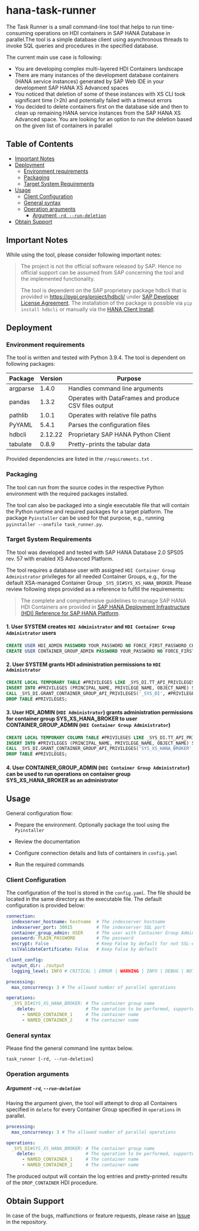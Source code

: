 # hana-task-runner
The Task Runner is a small command-line tool that helps to run time-consuming operations on HDI containers in SAP HANA Database in parallel.The tool is a simple database client using asynchronous threads to invoke SQL queries and procedures in the specified database.

The current main use case is following:

* You are developing complex multi-layered HDI Containers landscape
* There are many instances of the development database containers (HANA service instances) generated by SAP Web IDE in your development SAP HANA XS Advanced spaces
* You noticed that deletion of some of these instances with XS CLI took significant time (>2h) and potentially failed with a timeout errors
* You decided to delete containers first on the database side and then to clean up remaining HANA service instances from the SAP HANA XS Advanced space. You are looking for an option to run the deletion based on the given list of containers in parallel



## Table of Contents

- [Important Notes](#important-notes)
- [Deployment](#deployment)
  - [Environment requirements](#environment-requirements)
  - [Packaging](#packaging)
  - [Target System Requirements](#target-system-requirements)
- [Usage](#usage)
  - [Client Configuration](#client-configuration)
  - [General syntax](#general-syntax)
  - [Operation arguments](#operation-arguments)
      - [Argument  `-rd`, `--run-deletion`](#argument---rd---run-deletion)
- [Obtain Support](#obtain-support)



## Important Notes

While using the tool, please consider following important notes:

> The project is not the official software released by SAP. Hence no official support can be assumed from SAP concerning the tool and the implemented functionality.
>
> The tool is dependent on the SAP proprietary package hdbcli that is provided in https://pypi.org/project/hdbcli/ under [SAP Developer License Agreement](https://tools.hana.ondemand.com/developer-license-3_1.txt). The installation of the package is possible via `pip install hdbcli` or manually via the [HANA Client Install](https://help.sap.com/viewer/f1b440ded6144a54ada97ff95dac7adf/latest/en-US/39eca89d94ca464ca52385ad50fc7dea.html).



## Deployment

### Environment requirements

The tool is written and tested with Python 3.9.4. The tool is dependent on following packages:

| Package  | Version | Purpose                                               |
| -------- | ------- | ----------------------------------------------------- |
| argparse | 1.4.0   | Handles command line arguments                        |
| pandas   | 1.3.2   | Operates with DataFrames and produce CSV files output |
| pathlib  | 1.0.1   | Operates with relative file paths                     |
| PyYAML   | 5.4.1   | Parses the configuration files                        |
| hdbcli   | 2.12.22 | Proprietary SAP HANA Python Client                    |
| tabulate | 0.8.9   | Pretty-prints the tabular data                        |

Provided dependencies are listed in the `/requirements.txt` .



### Packaging

The tool can run from the source codes in the respective Python environment with the required packages installed. 

The tool can also be packaged into a single executable file that will contain the Python runtime and required packages for a target platform. The package  `Pyinstaller` can be used for that purpose, e.g.,  running `pyinstaller --onefile task_runner.py`.



### Target System Requirements

The tool was developed and tested with SAP HANA Database 2.0 SPS05 rev. 57 with enabled XS Advanced Platform.

The tool requires a database user with assigned `HDI Container Group Administrator` privileges for all needed Container Groups, e.g., for the default XSA-managed Container Group `_SYS_DI#SYS_XS_HANA_BROKER`.  Please review following steps provided as a reference to fulfill the requirements:

> The complete and comprehensive guidelines to manage SAP HANA HDI Containers are provided in [SAP HANA Deployment Infrastructure (HDI) Reference for SAP HANA Platform](https://help.sap.com/docs/SAP_HANA_PLATFORM/3823b0f33420468ba5f1cf7f59bd6bd9/4e9d59759b294124baa97c5b6d675072.html?version=2.0.05).

#### 1. User SYSTEM creates `HDI Administrator` and `HDI Container Group Administrator` users

```sql
CREATE USER HDI_ADMIN PASSWORD YOUR_PASSWORD NO FORCE_FIRST_PASSWORD_CHANGE;
CREATE USER CONTAINER_GROUP_ADMIN PASSWORD YOUR_PASSWORD NO FORCE_FIRST_PASSWORD_CHANGE;
```

#### 2. User SYSTEM grants HDI administration permissions to `HDI Administrator`

```sql
CREATE LOCAL TEMPORARY TABLE #PRIVILEGES LIKE _SYS_DI.TT_API_PRIVILEGES;
INSERT INTO #PRIVILEGES (PRINCIPAL_NAME, PRIVILEGE_NAME, OBJECT_NAME) SELECT 'HDI_ADMIN', PRIVILEGE_NAME, OBJECT_NAME FROM _SYS_DI.T_DEFAULT_DI_ADMIN_PRIVILEGES;
CALL _SYS_DI.GRANT_CONTAINER_GROUP_API_PRIVILEGES('_SYS_DI', #PRIVILEGES, _SYS_DI.T_NO_PARAMETERS, ?, ?, ?);
DROP TABLE #PRIVILEGES;
```

#### 3. User HDI_ADMIN (`HDI Administrator`) grants administration permissions for container group SYS_XS_HANA_BROKER to user CONTAINER_GROUP_ADMIN (`HDI Container Group Administrator`) 

```sql
CREATE LOCAL TEMPORARY COLUMN TABLE #PRIVILEGES LIKE _SYS_DI.TT_API_PRIVILEGES;
INSERT INTO #PRIVILEGES (PRINCIPAL_NAME, PRIVILEGE_NAME, OBJECT_NAME) SELECT 'CONTAINER_GROUP_ADMIN', PRIVILEGE_NAME, OBJECT_NAME FROM _SYS_DI.T_DEFAULT_CONTAINER_GROUP_ADMIN_PRIVILEGES;
CALL _SYS_DI.GRANT_CONTAINER_GROUP_API_PRIVILEGES('SYS_XS_HANA_BROKER', #PRIVILEGES, _SYS_DI.T_NO_PARAMETERS, ?, ?, ?);
DROP TABLE #PRIVILEGES;
```

#### 4. User CONTAINER_GROUP_ADMIN (`HDI Container Group Administrator`)  can be used to run operations on container group SYS_XS_HANA_BROKER as an administrator



## Usage

General configuration flow:

* Prepare the environment. Optionally package the tool using the `Pyinstaller`

* Review the documentation
* Configure connection details and lists of containers in `config.yaml`
* Run the required commands



### Client Configuration

The configuration of the tool is stored in the `config.yaml`. The file should be located in the same directory as the executable file. The default configuration is provided below:

```yaml
connection:
  indexserver_hostname: hostname  # The indexserver hostname
  indexserver_port: 30015         # The indexserver SQL port
  container_group_admin: USER     # The user with Container Group Administrator
  password: PLAIN_PASSWORD        # The password
  encrypt: False                  # Keep False by default for not SSL-enforced connections
  sslValidateCertificate: False   # Keep False by default

client_config:
  output_dir: ./output
  logging_level: INFO # CRITICAL | ERROR | WARNING | INFO | DEBUG | NOTSET

processing:
  max_concurrency: 3 # The allowed number of parallel operations

operations:
  _SYS_DI#SYS_XS_HANA_BROKER: # The container group name
    delete:                   # The operation to be performed, supported now options: delete
      - NAMED_CONTAINER_1     # The container name
      - NAMED_CONTAINER_2     # The container name
```



### General syntax

Please find the general command line syntax below.

```
task_runner [-rd, --run-deletion]
```



### Operation arguments

##### Argument  `-rd`, `--run-deletion`

Having the argument given, the tool will attempt to drop all Containers specified in `delete` for every Container Group specified in `operations` in parallel.

```yaml
processing:
  max_concurrency: 3 # The allowed number of parallel operations

operations:
  _SYS_DI#SYS_XS_HANA_BROKER: # The container group name
    delete:                   # The operation to be performed, supported now options: delete
      - NAMED_CONTAINER_1     # The container name
      - NAMED_CONTAINER_2     # The container name
```

The produced output will contain the log entries and pretty-printed results of the `DROP_CONTAINER` HDI procedure.



## Obtain Support

In case of the bugs, malfunctions or feature requests, please raise an [Issue](https://github.com/nklinked/otter/issues/new/choose) in the repository.
